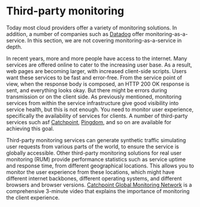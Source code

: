##

# Third-party monitoring

Today most cloud providers offer a variety of monitoring solutions. In
addition, a number of companies such as
[Datadog](https://www.datadoghq.com/) offer
monitoring-as-a-service. In this section, we are not covering
monitoring-as-a-service in depth.

In recent years, more and more people have access to the internet. Many
services are offered online to cater to the increasing user base. As a
result, web pages are becoming larger, with increased client-side
scripts. Users want these services to be fast and error-free. From the
service point of view, when the response body is composed, an HTTP 200
OK response is sent, and everything looks okay. But there might be
errors during transmission or on the client side. As previously
mentioned, monitoring services from within the service infrastructure
give good visibility into service health, but this is not enough. You
need to monitor user experience, specifically the availability of
services for clients. A number of third-party services such asf
[Catchpoint](https://www.catchpoint.com/),
[Pingdom](https://www.pingdom.com/), and so on are available for
achieving this goal.

Third-party monitoring services can generate synthetic traffic
simulating user requests from various parts of the world, to ensure the
service is globally accessible. Other third-party monitoring solutions
for real user monitoring (RUM) provide performance statistics such as
service uptime and response time, from different geographical locations.
This allows you to monitor the user experience from these locations,
which might have different internet backbones, different operating
systems, and different browsers and browser versions. [Catchpoint
Global Monitoring
Network](https://pages.catchpoint.com/overview-video) is a
comprehensive 3-minute video that explains the importance of monitoring
the client experience.